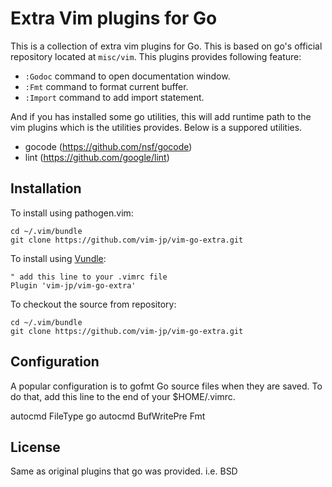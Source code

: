 Extra Vim plugins for Go
========================

This is a collection of extra vim plugins for Go. This is based on go's official repository located at `misc/vim`.
This plugins provides following feature:

* `:Godoc` command to open documentation window.
* `:Fmt` command to format current buffer.
* `:Import` command to add import statement.

And if you has installed some go utilities, this will add runtime path to the vim plugins which is the utilities provides.
Below is a suppored utilities.

* gocode (https://github.com/nsf/gocode)
* lint (https://github.com/google/lint)

Installation
------------

To install using pathogen.vim:

    cd ~/.vim/bundle
    git clone https://github.com/vim-jp/vim-go-extra.git
    
To install using [Vundle](https://github.com/gmarik/vundle):

    " add this line to your .vimrc file
    Plugin 'vim-jp/vim-go-extra'

To checkout the source from repository:

    cd ~/.vim/bundle
    git clone https://github.com/vim-jp/vim-go-extra.git


Configuration
-------------

A popular configuration is to gofmt Go source files when they are saved.
To do that, add this line to the end of your $HOME/.vimrc.

  autocmd FileType go autocmd BufWritePre <buffer> Fmt

License
-------

Same as original plugins that go was provided. i.e. BSD
